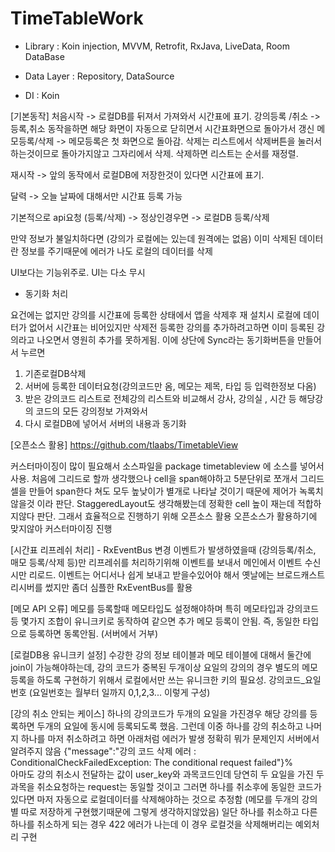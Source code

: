 # TimeTableWork


- Library : 
Koin injection,
MVVM,
Retrofit, RxJava,
LiveData, 
Room DataBase

- Data Layer :
Repository,
DataSource

- DI :
Koin



[기본동작]
처음시작 -> 로컬DB를 뒤져서 가져와서 시간표에 표기.
강의등록 /취소 -> 등록,취소 동작을하면 해당 화면이 자동으로 닫히면서 시간표화면으로 돌아가서 갱신
메모등록/삭제 -> 메모등록은 첫 화면으로 돌아감. 삭제는 리스트에서 삭제버튼을 눌러서 하는것이므로 돌아가지않고 그자리에서 삭제. 삭제하면 리스트는 순서를 재정렬.

재시작 -> 앞의 동작에서 로컬DB에 저장한것이 있다면 시간표에 표기.

달력 -> 오늘 날짜에 대해서만 시간표 등록 가능


기본적으로 api요청 (등록/삭제) -> 정상인경우면 -> 로컬DB 등록/삭제

만약 정보가 불일치하다면 (강의가 로컬에는 있는데 원격에는 없음)
이미 삭제된 데이터란 정보를 주기때문에 에러가 나도 로컬의 데이터를 삭제

UI보다는 기능위주로. UI는 다소 무시 

* 동기화 처리

요건에는 없지만 강의를 시간표에 등록한 상태에서 앱을 삭제후 재 설치시 로컬에 데이터가 없어서 시간표는 비어있지만 삭제전 등록한 강의를 추가하려고하면 이미 등록된 강의라고 나오면서 영원히 추가를 못하게됨.
이에 상단에 Sync라는 동기화버튼을 만들어서 누르면
1. 기존로컬DB삭제
2. 서버에 등록한 데이터요청(강의코드만 옴, 메모는 제목, 타입 등 입력한정보 다옴)
3. 받은 강의코드 리스트로 전체강의 리스트와 비교해서 강사, 강의실 , 시간 등 해당강의 코드의 모든 강의정보 가져와서
4. 다시 로컬DB에 넣어서 서버의 내용과 동기화


[오픈소스 활용]
https://github.com/tlaabs/TimetableView

커스터마이징이 많이 필요해서 소스파일을 package timetableview 에 소스를 넣어서 사용.
처음에 그리드로 할까 생각했으나 cell을 span해야하고 5분단위로 쪼개서 그리드셀을 만들어 span한다 쳐도
모두 높낮이가 별개로 나타날 것이기 때문에 제어가 녹록치않을것 이라 판단.
StaggeredLayout도 생각해봤는데 정확한 cell 높이 재는데 적합하지않다 판단.
그래서 효율적으로 진행하기 위해 오픈소스 활용
오픈소스가 활용하기에 맞지않아 커스터마이징 진행



[시간표 리프레쉬 처리] - RxEventBus
변경 이벤트가 발생하였을때 (강의등록/취소, 매모 등록/삭제 등)만 리프레쉬를 처리하기위해 이벤트를 보내서 메인에서 이벤트 수신시만 리로드.
이벤트는 어디서나 쉽게 보내고 받을수있어야 해서 옛날에는 브로드캐스트리시버를 썼지만 좀더 심플한 RxEventBus를 활용

[메모 API 오류]
메모를 등록할때 메모타입도 설정해야하며 특히 메모타입과 강의코드 등 몇가지 조합이 유니크키로 동작하여 같으면 추가 메모 등록이 안됨. 
즉, 동일한 타입으로 등록하면 동록안됨. (서버에서 거부)

[로컬DB용 유니크키 설정]
수강한 강의 정보 테이블과 메모 테이블에 대해서 둘간에 join이 가능해야하는데, 강의 코드가 중복된 두개이상 요일의 강의의 경우 별도의 메모등록을 하도록 구현하기 위해서
로컬에서만 쓰는 유니크한 키의 필요성.
강의코드_요일번호 (요일번호는 월부터 일까지 0,1,2,3... 이렇게 구성)


[강의 취소 안되는 케이스]
하나의 강의코드가 두개의 요일을 가진경우 해당 강의를 등록하면 두개의 요일에 동시에 등록되도록 했음.
그런데 이중 하나를 강의 취소하고 나머지 하나를 마저 취소하려고 하면 아래처럼 에러가 발생
정확히 뭐가 문제인지 서버에서 알려주지 않음 
{"message":"강의 코드 삭제 에러 : ConditionalCheckFailedException: The conditional request failed"}%    
아마도 강의 취소시 전달하는 값이 user_key와 과목코드인데 당연히 두 요일을 가진 두 과목을 취소요청하는 request는 동일할 것이고
그러면 하나를 취소후에 동일한 코드가있다면 마저 자동으로 로컬데이터를 삭제해야하는 것으로 추정함  (메모를 두개의 강의별 따로 저장하게 구현했기때문에 그렇게 생각하지않았음)
일단 하나를 취소하고 다른 하나를 취소하게 되는 경우 422 에러가 나는데 이 경우 로컬것을 삭제해버리는 예외처리 구현



